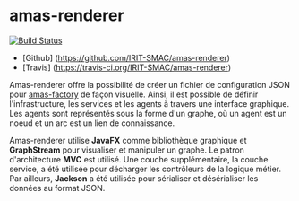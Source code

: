 # amas-renderer
[![Build Status](https://travis-ci.org/IRIT-SMAC/amas-renderer.svg?branch=master)](https://travis-ci.org/IRIT-SMAC/amas-renderer)

- [Github] (https://github.com/IRIT-SMAC/amas-renderer)
- [Travis] (https://travis-ci.org/IRIT-SMAC/amas-renderer)

Amas-renderer offre la possibilité de créer un fichier de configuration JSON pour [amas-factory](https://github.com/IRIT-SMAC/amas-factory) de façon visuelle. Ainsi, il est possible de définir l'infrastructure, les services et les agents à travers une interface graphique. Les agents sont représentés sous la forme d'un graphe, où un agent est un noeud et un arc est un lien de connaissance. 

Amas-renderer utilise **JavaFX** comme bibliothèque graphique et **GraphStream** pour visualiser et manipuler un graphe. Le patron d'architecture **MVC** est utilisé. Une couche supplémentaire, la couche service, a été utilisée pour décharger les contrôleurs de la logique métier.  Par ailleurs, **Jackson** a été utilisée pour sérialiser et désérialiser les données au format JSON.
